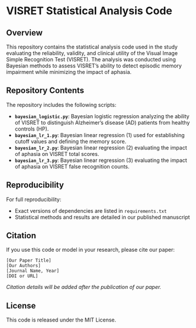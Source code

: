 # VISRET Statistical Analysis Code  

## Overview

This repository contains the statistical analysis code used in the study evaluating the reliability, validity, and clinical utility of the Visual Image Simple Recognition Test (VISRET). The analysis was conducted using Bayesian methods to assess VISRET’s ability to detect episodic memory impairment while minimizing the impact of aphasia.

## Repository Contents  

The repository includes the following scripts:  

- **`bayesian_logistic.py`**: Bayesian logistic regression analyzing the ability of VISRET to distinguish Alzheimer’s disease (AD) patients from healthy controls (HP).  
- **`bayesian_lr_1.py`**: Bayesian linear regression (1) used for establishing cutoff values and defining the memory score.  
- **`bayesian_lr_2.py`**: Bayesian linear regression (2) evaluating the impact of aphasia on VISRET total scores.  
- **`bayesian_lr_3.py`**: Bayesian linear regression (3) evaluating the impact of aphasia on VISRET false recognition counts.  

## Reproducibility

For full reproducibility:
- Exact versions of dependencies are listed in `requirements.txt`
- Statistical methods and results are detailed in our published manuscript

## Citation

If you use this code or model in your research, please cite our paper:

```text
[Our Paper Title]
[Our Authors]
[Journal Name, Year]
[DOI or URL]
```
*Citation details will be added after the publication of our paper.*

## License

This code is released under the MIT License.
